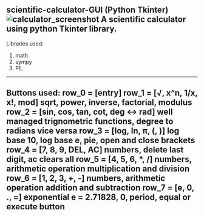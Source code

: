 scientific-calculator-GUI (Python Tkinter)
![calculator_screenshot](https://github.com/user-attachments/assets/d3f841dd-4dd7-4860-8255-cfadb7c61ceb)
A scientific calculator using python Tkinter library.
-----------------------------------------------------------------
Libraries used:
1) math
2) sympy
3) PIL
-----------------------------------------------------------------
Buttons used:
row_0 = [entry] 
row_1 = [√, x^n, 1/x, x!, mod]
        sqrt, power, inverse, factorial, modulus
row_2 = [sin, cos, tan, cot, deg <-> rad]
        well managed trignometric functions, degree to radians vice versa
row_3 = [log, ln, π, (, )]
        log base 10, log base e, pie, open and close brackets
row_4 = [7, 8, 9, DEL, AC]
        numbers, delete last digit, ac clears all
row_5 = [4, 5, 6, *, /]
        numbers, arithmetic operation multiplication and division
row_6 = [1, 2, 3, +, -]
        numbers, arithmetic operation addition and subtraction
row_7 = [e, 0, ., =]
        exponential e = 2.71828, 0, period, equal or execute button 
---------------------------------------------------------------------
        
